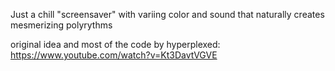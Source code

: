 Just a chill "screensaver" with variing color and sound that naturally creates mesmerizing polyrythms

original idea and most of the code by hyperplexed:
https://www.youtube.com/watch?v=Kt3DavtVGVE
